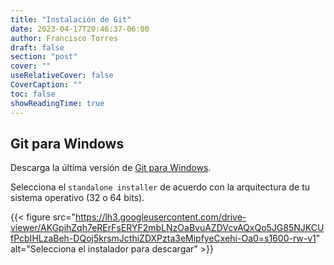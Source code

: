 ```yaml
---
title: "Instalación de Git"
date: 2023-04-17T20:46:37-06:00
author: Francisco Torres
draft: false
section: "post"
cover: ""
useRelativeCover: false
CoverCaption: ""
toc: false
showReadingTime: true
---
```


## Git para Windows

Descarga la última versión de [Git para Windows](https://git-scm.com/download/win).

Selecciona el `standalone installer` de acuerdo con la arquitectura de tu sistema operativo (32 o 64 bits).

{{< figure
src="https://lh3.googleusercontent.com/drive-viewer/AKGpihZqh7eRErFsERYF2mbLNzOaBvuAZDVcvAQxQo5JG85NJKCUfPcbIHLzaBeh-DQoj5krsmJcthiZDXPzta3eMipfyeCxehi-Oa0=s1600-rw-v1"
alt="Selecciona el instalador para descargar" >}}